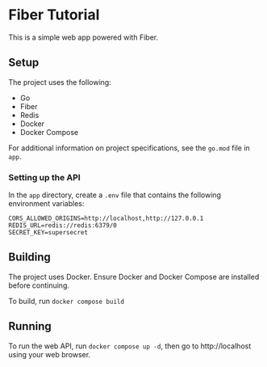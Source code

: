 # Fiber Tutorial
This is a simple web app powered with Fiber.

## Setup
The project uses the following:
- Go
- Fiber
- Redis
- Docker
- Docker Compose

For additional information on project specifications, see the `go.mod` file in `app`.

### Setting up the API
In the `app` directory, create a `.env` file that contains the following environment variables:
```
CORS_ALLOWED_ORIGINS=http://localhost,http://127.0.0.1
REDIS_URL=redis://redis:6379/0
SECRET_KEY=supersecret
```

## Building
The project uses Docker. Ensure Docker and Docker Compose are installed before continuing.

To build, run `docker compose build`

## Running
To run the web API, run `docker compose up -d`, then go to http://localhost using your web browser.
